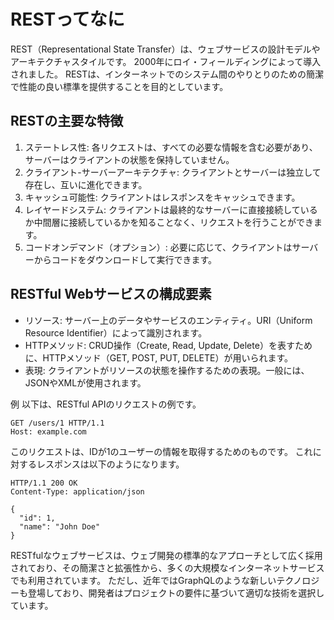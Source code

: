 # RESTってなに

REST（Representational State Transfer）は、ウェブサービスの設計モデルやアーキテクチャスタイルです。
2000年にロイ・フィールディングによって導入されました。
RESTは、インターネットでのシステム間のやりとりのための簡潔で性能の良い標準を提供することを目的としています。

## RESTの主要な特徴

1. ステートレス性: 各リクエストは、すべての必要な情報を含む必要があり、サーバーはクライアントの状態を保持していません。
2. クライアント-サーバーアーキテクチャ: クライアントとサーバーは独立して存在し、互いに進化できます。
3. キャッシュ可能性: クライアントはレスポンスをキャッシュできます。
4. レイヤードシステム: クライアントは最終的なサーバーに直接接続しているか中間層に接続しているかを知ることなく、リクエストを行うことができます。
5. コードオンデマンド（オプション）: 必要に応じて、クライアントはサーバーからコードをダウンロードして実行できます。

## RESTful Webサービスの構成要素

- リソース: サーバー上のデータやサービスのエンティティ。URI（Uniform Resource Identifier）によって識別されます。
- HTTPメソッド: CRUD操作（Create, Read, Update, Delete）を表すために、HTTPメソッド（GET, POST, PUT, DELETE）が用いられます。
- 表現: クライアントがリソースの状態を操作するための表現。一般には、JSONやXMLが使用されます。

例
以下は、RESTful APIのリクエストの例です。

```http
GET /users/1 HTTP/1.1
Host: example.com
```

このリクエストは、IDが1のユーザーの情報を取得するためのものです。
これに対するレスポンスは以下のようになります。

```http
HTTP/1.1 200 OK
Content-Type: application/json

{
  "id": 1,
  "name": "John Doe"
}
```

RESTfulなウェブサービスは、ウェブ開発の標準的なアプローチとして広く採用されており、その簡潔さと拡張性から、多くの大規模なインターネットサービスでも利用されています。
ただし、近年ではGraphQLのような新しいテクノロジーも登場しており、開発者はプロジェクトの要件に基づいて適切な技術を選択しています。
